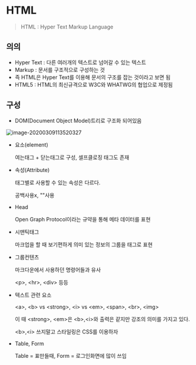 # HTML

> HTML : Hyper Text Markup Language



## 의의

- Hyper Text : 다른 여러개의 텍스트로 넘어갈 수 있는 텍스트
- Markup : 문서를 구조적으로 구성하는 것
- 즉 HTML은 Hyper Text를 이용해 문서의 구조를 잡는 것이라고 보면 됨
- HTML5 : HTML의 최신규격으로 W3C와 WHATWG의 협업으로 제정됨



## 구성

- DOM(Document Object Model)트리로 구조화 되어있음

![image-20200309113520327](C:\Users\Park\AppData\Roaming\Typora\typora-user-images\image-20200309113520327.png)

- 요소(element)

  여는태그 + 닫는태그로 구성, 셀프클로징 태그도 존재

- 속성(Attribute)

  태그별로 사용할 수 있는 속성은 다르다.

  공백사용x, ""사용

- Head

  Open Graph Protocol이라는 규약을 통해 메타 데이터를 표현

- 시맨틱태그

  마크업을 할 때 보기편하게 의미 있는 정보의 그룹을 태그로 표현

- 그룹컨텐츠

  마크다운에서 사용하던 명령어들과 유사

  \<p>, \<hr>, \<div> 등등

- 텍스트 관련 요소

  \<a>, \<b> vs \<strong>, \<i> vs \<em>, \<span>, \<br>, \<img>

  이 때 \<strong>, \<em>은 \<b>,\<i>와 출력은 같지만 강조의 의미를 가지고 있다.

  \<b>,\<i> 쓰지말고 스타일링은 CSS를 이용하자

- Table, Form

  Table = 표만들때, Form = 로그인화면에 많이 쓰임
